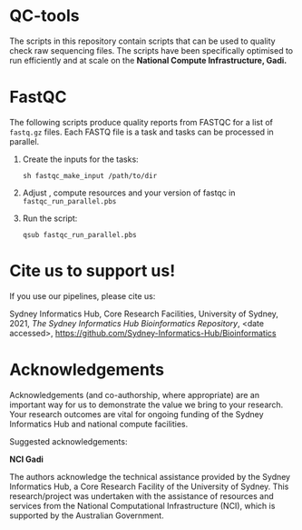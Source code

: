 # QC-tools

The scripts in this repository contain scripts that can be used to quality check raw sequencing files. The scripts have been specifically optimised to run efficiently and at scale on the __National Compute Infrastructure, Gadi.__

# FastQC

The following scripts produce quality reports from FASTQC for a list of `fastq.gz` files. Each FASTQ file is a task and tasks can be processed in parallel.

1. Create the inputs for the tasks:

       sh fastqc_make_input /path/to/dir
      
2. Adjust <project>, compute resources and your version of fastqc in `fastqc_run_parallel.pbs`
3. Run the script:

       qsub fastqc_run_parallel.pbs

# Cite us to support us!

If you use our pipelines, please cite us:

Sydney Informatics Hub, Core Research Facilities, University of Sydney, 2021, *The Sydney Informatics Hub Bioinformatics Repository*, \<date accessed\>, <https://github.com/Sydney-Informatics-Hub/Bioinformatics>


# Acknowledgements

Acknowledgements (and co-authorship, where appropriate) are an important way for us to demonstrate the value we bring to your research. Your research outcomes are vital for ongoing funding of the Sydney Informatics Hub and national compute facilities. 

Suggested acknowledgements:

__NCI Gadi__

The authors acknowledge the technical assistance provided by the Sydney Informatics Hub, a Core Research Facility of the University of Sydney. This research/project was undertaken with the assistance of resources and services from the National Computational Infrastructure (NCI), which is supported by the Australian Government.
